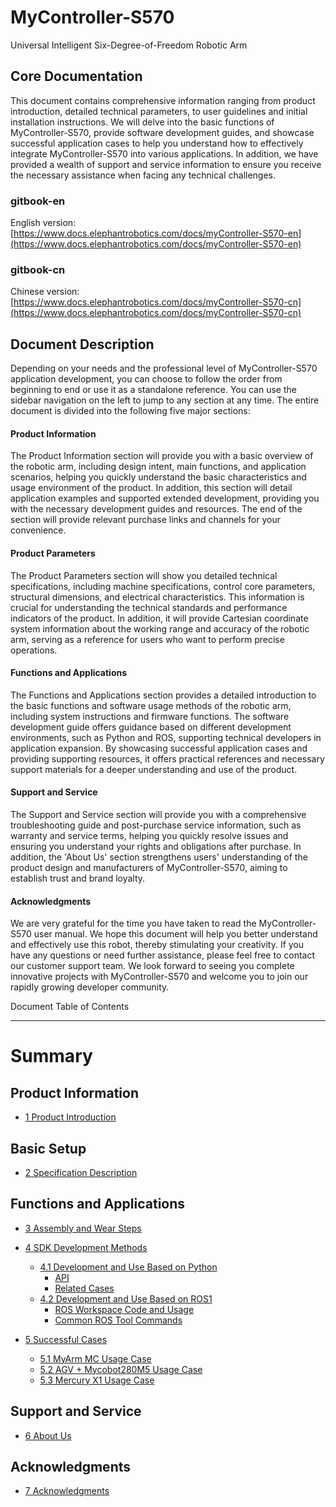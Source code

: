 # MyController-S570
Universal Intelligent Six-Degree-of-Freedom Robotic Arm

Core Documentation
---

This document contains comprehensive information ranging from product introduction, detailed technical parameters, to user guidelines and initial installation instructions. We will delve into the basic functions of MyController-S570, provide software development guides, and showcase successful application cases to help you understand how to effectively integrate MyController-S570 into various applications. In addition, we have provided a wealth of support and service information to ensure you receive the necessary assistance when facing any technical challenges.
### gitbook-en
English version: [https://www.docs.elephantrobotics.com/docs/myController-S570-en](https://www.docs.elephantrobotics.com/docs/myController-S570-en)
### gitbook-cn
Chinese version: [https://www.docs.elephantrobotics.com/docs/myController-S570-cn](https://www.docs.elephantrobotics.com/docs/myController-S570-cn)

Document Description
---

Depending on your needs and the professional level of MyController-S570 application development, you can choose to follow the order from beginning to end or use it as a standalone reference. You can use the sidebar navigation on the left to jump to any section at any time. The entire document is divided into the following five major sections:

#### Product Information
The Product Information section will provide you with a basic overview of the robotic arm, including design intent, main functions, and application scenarios, helping you quickly understand the basic characteristics and usage environment of the product. In addition, this section will detail application examples and supported extended development, providing you with the necessary development guides and resources. The end of the section will provide relevant purchase links and channels for your convenience.

#### Product Parameters
The Product Parameters section will show you detailed technical specifications, including machine specifications, control core parameters, structural dimensions, and electrical characteristics. This information is crucial for understanding the technical standards and performance indicators of the product. In addition, it will provide Cartesian coordinate system information about the working range and accuracy of the robotic arm, serving as a reference for users who want to perform precise operations.

#### Functions and Applications
The Functions and Applications section provides a detailed introduction to the basic functions and software usage methods of the robotic arm, including system instructions and firmware functions. The software development guide offers guidance based on different development environments, such as Python and ROS, supporting technical developers in application expansion. By showcasing successful application cases and providing supporting resources, it offers practical references and necessary support materials for a deeper understanding and use of the product.

#### Support and Service
The Support and Service section will provide you with a comprehensive troubleshooting guide and post-purchase service information, such as warranty and service terms, helping you quickly resolve issues and ensuring you understand your rights and obligations after purchase. In addition, the 'About Us' section strengthens users' understanding of the product design and manufacturers of MyController-S570, aiming to establish trust and brand loyalty.

#### Acknowledgments
We are very grateful for the time you have taken to read the MyController-S570 user manual. We hope this document will help you better understand and effectively use this robot, thereby stimulating your creativity. If you have any questions or need further assistance, please feel free to contact our customer support team. We look forward to seeing you complete innovative projects with MyController-S570 and welcome you to join our rapidly growing developer community.


Document Table of Contents

---


# Summary

## Product Information
  - [1 Product Introduction](2-ProductInformation/1-ProductIntroduction/1-ProductIntroduction.md)

## Basic Setup
  - [2 Specification Description](2-ProductInformation/2-ProductParameters/ProductParameters.md)

## Functions and Applications
  - [3 Assembly and Wear Steps](4-FunctionsAndApplications/6-SDKDevelopment/6.1-S570/Wayofwearing.md)
  - [4 SDK Development Methods](4-FunctionsAndApplications/6-SDKDevelopment/README.md)
    - [4.1 Development and Use Based on Python](4-FunctionsAndApplications/6-SDKDevelopment/5.1-BasedOnPythonDevelopmentAndUse/1_download.md)
      - [API](4-FunctionsAndApplications/6-SDKDevelopment/5.1-BasedOnPythonDevelopmentAndUse/2_API.md)
      - [Related Cases](4-FunctionsAndApplications/6-SDKDevelopment/5.1-BasedOnPythonDevelopmentAndUse/3_example.md)
    - [4.2 Development and Use Based on ROS1](4-FunctionsAndApplications/6-SDKDevelopment/5.2-DevelopmentAndUseBasedOnROS1/1_download.md)
      - [ROS Workspace Code and Usage](4-FunctionsAndApplications/6-SDKDevelopment/5.2-DevelopmentAndUseBasedOnROS1/2_workcode.md)
      - [Common ROS Tool Commands](4-FunctionsAndApplications/6-SDKDevelopment/5.2-DevelopmentAndUseBasedOnROS1/3_ROScode.md)

  - [5 Successful Cases](4-FunctionsAndApplications/7-SuccessfulCases/MC_control.md)
    * [5.1 MyArm MC Usage Case](4-FunctionsAndApplications/7-SuccessfulCases/MC_control.md)
    * [5.2 AGV + Mycobot280M5 Usage Case](4-FunctionsAndApplications/7-SuccessfulCases/agv_control.md)
    * [5.3 Mercury X1 Usage Case](4-FunctionsAndApplications/7-SuccessfulCases/x1_control.md)


## Support and Service

  - [6 About Us](5-SupportAndService/5-SupportAndService.md)

## Acknowledgments

  - [7 Acknowledgments](6-Acknowledgments/6-Acknowledgments.md)
